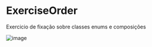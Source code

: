 # ExerciseOrder

Exercicio de fixação sobre classes enums e composições

![image](https://user-images.githubusercontent.com/37915875/155047340-74c654c5-3d88-407a-b44a-05c1543a774c.png)
